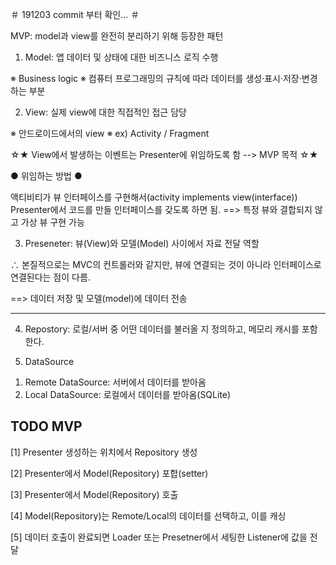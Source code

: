 ＃ 191203 commit 부터 확인... ＃

MVP: model과 view를 완전히 분리하기 위해 등장한 패턴


1. Model: 앱 데이터 및 상태에 대한 비즈니스 로직 수행

 ※ Business logic ※
  컴퓨터 프로그래밍의 규칙에 따라 데이터를 생성·표시·저장·변경하는 부분

2. View: 실제 view에 대한 직접적인 접근 담당

 ※ 안드로이드에서의 view ※
  ex) Activity / Fragment


 ☆★ View에서 발생하는 이벤트는 Presenter에 위임하도록 함 --> MVP 목적 ☆★



 ● 위임하는 방법 ●

  액티비티가 뷰 인터페이스를 구현해서(activity implements view(interface))
  Presenter에서 코드를 만들 인터페이스를 갖도록 하면 됨.  ==> 특정 뷰와 결합되지 않고 가상 뷰 구현 가능



3. Preseneter: 뷰(View)와 모델(Model) 사이에서 자료 전달 역할

 ∴ 본질적으로는 MVC의 컨트롤러와 같지만, 뷰에 연결되는 것이 아니라 인터페이스로 연결된다는 점이 다름.


  ==> 데이터 저장 및 모델(model)에 데이터 전송

------------------------------------------------------------------------------------------------

4. Repostory: 로컬/서버 중 어떤 데이터를 불러올 지 정의하고, 메모리 캐시를 포함한다.

5. DataSource
 1) Remote DataSource: 서버에서 데이터를 받아옴
 2) Local  DataSource: 로컬에서 데이터를 받아옴(SQLite)


## TODO MVP

 [1] Presenter 생성하는 위치에서 Repository 생성

 [2] Presenter에서 Model(Repository) 포합(setter)

 [3] Presenter에서 Model(Repository) 호출

 [4] Model(Repository)는 Remote/Local의 데이터를 선택하고, 이를 캐싱

 [5] 데이터 호출이 완료되면 Loader 또는 Presetner에서 세팅한 Listener에 값을 전달

##

